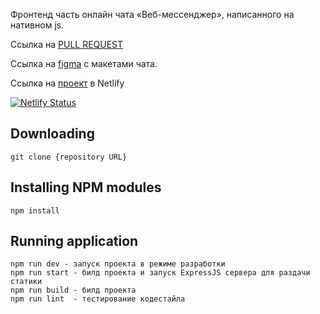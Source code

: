 Фронтенд часть онлайн чата «Веб-мессенджер», написанного на нативном js. 

Ссылка на [PULL REQUEST](https://github.com/b-o-e-v/middle.messenger.praktikum.yandex/pull/2)

Ссылка на [figma](https://www.figma.com/file/TLC6aQggQus6r9cshtwNth/messenger?node-id=0%3A1) с макетами чата.

Ссылка на [проект](https://sharp-curran-77087d.netlify.app/) в Netlify 

[![Netlify Status](https://api.netlify.com/api/v1/badges/8da90d0e-f0d6-47c5-8ff2-af04e8cfbd30/deploy-status)](https://app.netlify.com/sites/sharp-curran-77087d/deploys)

## Downloading

```
git clone {repository URL}
```

## Installing NPM modules

```
npm install
```

## Running application

```
npm run dev - запуск проекта в режиме разработки
npm run start - билд проекта и запуск ExpressJS сервера для раздачи статики
npm run build - билд проекта
npm run lint  - тестирование кодестайла
```

